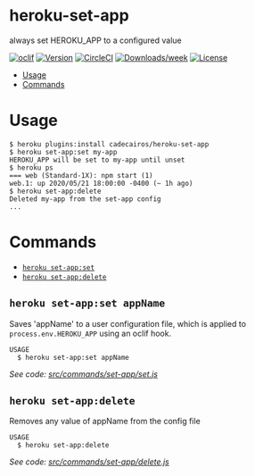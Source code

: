 heroku-set-app
==============

always set HEROKU_APP to a configured value

[![oclif](https://img.shields.io/badge/cli-oclif-brightgreen.svg)](https://oclif.io)
[![Version](https://img.shields.io/npm/v/heroku-set-app.svg)](https://npmjs.org/package/heroku-set-app)
[![CircleCI](https://circleci.com/gh/cadecairos/heroku-set-app/tree/master.svg?style=shield)](https://circleci.com/gh/cadecairos/heroku-set-app/tree/master)
[![Downloads/week](https://img.shields.io/npm/dw/heroku-set-app.svg)](https://npmjs.org/package/heroku-set-app)
[![License](https://img.shields.io/npm/l/heroku-set-app.svg)](https://github.com/cadecairos/heroku-set-app/blob/master/package.json)

* [Usage](#usage)
* [Commands](#commands)

# Usage

```sh-session
$ heroku plugins:install cadecairos/heroku-set-app
$ heroku set-app:set my-app
HEROKU_APP will be set to my-app until unset
$ heroku ps
=== web (Standard-1X): npm start (1)
web.1: up 2020/05/21 18:00:00 -0400 (~ 1h ago)
$ heroku set-app:delete
Deleted my-app from the set-app config
...
```

# Commands

* [`heroku set-app:set`](#heroku-set-app:set-appName)
* [`heroku set-app:delete`](#heroku-set-app:delete)

## `heroku set-app:set appName`

Saves 'appName' to a user configuration file, which is applied to `process.env.HEROKU_APP` using an oclif hook.

```
USAGE
  $ heroku set-app:set appName
```

_See code: [src/commands/set-app/set.js](https://github.com/cadecairos/heroku-set-app/blob/v0.1.0/src/commands/set-app/set.js)_

## `heroku set-app:delete`

Removes any value of appName from the config file

```
USAGE
  $ heroku set-app:delete
```

_See code: [src/commands/set-app/delete.js](https://github.com/cadecairos/heroku-set-app/blob/v0.1.0/src/commands/set-app/delete.js)_